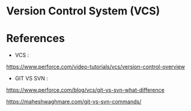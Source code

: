 # Version Control System (VCS)



# References
- VCS : 

https://www.perforce.com/video-tutorials/vcs/version-control-overview

- GIT VS SVN :

https://www.perforce.com/blog/vcs/git-vs-svn-what-difference

https://maheshwaghmare.com/git-vs-svn-commands/